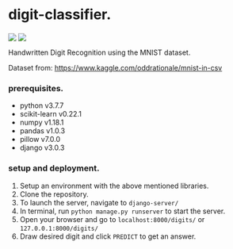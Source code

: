 # digit-classifier.

<img src="https://media.giphy.com/media/fUSvaTviTzAnIl6HQL/giphy.gif" align="center">
<img src="https://media.giphy.com/media/Ws4MkeBVauKLkuQEvB/giphy.gif" align="center">

Handwritten Digit Recognition using the MNIST dataset.

Dataset from: https://www.kaggle.com/oddrationale/mnist-in-csv

### prerequisites.

* python v3.7.7
* scikit-learn v0.22.1
* numpy v1.18.1
* pandas v1.0.3
* pillow v7.0.0
* django v3.0.3

### setup and deployment.
1. Setup an environment with the above mentioned libraries.
2. Clone the repository.
3. To launch the server, navigate to `django-server/`
4. In terminal, run `python manage.py runserver` to start the server.
5. Open your browser and go to `localhost:8000/digits/` or `127.0.0.1:8000/digits/`
6. Draw desired digit and click `PREDICT` to get an answer.
